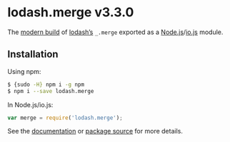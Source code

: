 # lodash.merge v3.3.0

The [modern build](https://github.com/lodash/lodash/wiki/Build-Differences) of [lodash’s](https://lodash.com/) `_.merge` exported as a [Node.js](http://nodejs.org/)/[io.js](https://iojs.org/) module.

## Installation

Using npm:

```bash
$ {sudo -H} npm i -g npm
$ npm i --save lodash.merge
```

In Node.js/io.js:

```js
var merge = require('lodash.merge');
```

See the [documentation](https://lodash.com/docs#merge) or [package source](https://github.com/lodash/lodash/blob/3.3.0-npm-packages/lodash.merge) for more details.

